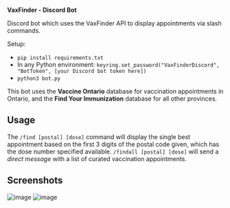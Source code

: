 **VaxFinder - Discord Bot**

Discord bot which uses the VaxFinder API to display appointments via slash commands.

Setup:

* `pip install requirements.txt`
* In any Python environment: `keyring.set_password("VaxFinderDiscord", "BotToken", [your Discord bot token here])`
* `python3 bot.py`

This bot uses the **Vaccine Ontario** database for vaccination appointments in Ontario, and the **Find Your Immunization** database for all other provinces.

## Usage
The `/find [postal] [dose]` command will display the single best appointment based on the first 3 digits of the postal code given, which has the dose number specified available. `/findall [postal] [dose]` will send a *direct message* with a list of curated vaccination appointments.

## Screenshots

![image](https://github.com/Vaccine-Hunters-Canada/VaxFinder-Discord/assets/14363662/b1d64c01-664e-4952-a5e8-ca03acd6d40b)
![image](https://github.com/Vaccine-Hunters-Canada/VaxFinder-Discord/assets/14363662/a5da021f-dcbb-4b80-a755-de0fde7a8990)
